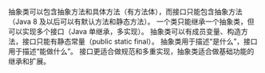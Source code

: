 抽象类可以包含抽象方法和具体方法（有方法体），而接口只能包含抽象方法（Java 8 及以后可以有默认方法和静态方法）。
一个类只能继承一个抽象类，但可以实现多个接口（Java 单继承，多实现）。
抽象类可以有成员变量、构造方法，接口只能有静态常量（public static final）。
抽象类用于描述“是什么”，接口用于描述“能做什么”。
接口更适合做规范和多重实现，抽象类适合做基础功能的继承和扩展。